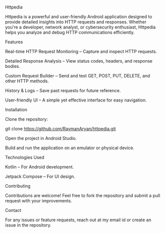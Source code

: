 Httpedia

Httpedia is a powerful and user-friendly Android application designed to provide detailed insights into HTTP requests and responses. Whether you're a developer, network analyst, or cybersecurity enthusiast, Httpedia helps you analyze and debug HTTP communications efficiently.

Features

Real-time HTTP Request Monitoring – Capture and inspect HTTP requests.

Detailed Response Analysis – View status codes, headers, and response bodies.

Custom Request Builder – Send and test GET, POST, PUT, DELETE, and other HTTP methods.

History & Logs – Save past requests for future reference.

User-friendly UI – A simple yet effective interface for easy navigation.

Installation

Clone the repository:

git clone https://github.com/RaymanAryan/httpedia.git

Open the project in Android Studio.

Build and run the application on an emulator or physical device.

Technologies Used

Kotlin – For Android development.

Jetpack Compose – For UI design.

Contributing

Contributions are welcome! Feel free to fork the repository and submit a pull request with your improvements.

Contact

For any issues or feature requests, reach out at my email id or create an issue in the repository.

